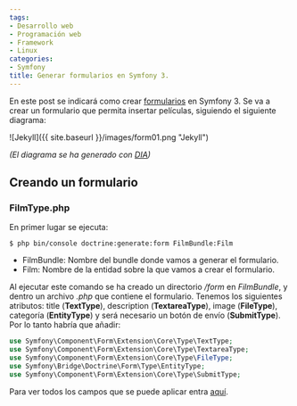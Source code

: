 ```yaml
---
tags:
- Desarrollo web
- Programación web
- Framework
- Linux
categories:
- Symfony
title: Generar formularios en Symfony 3.
---
```


En este post se indicará como crear [formularios](http://symfony.com/doc/current/forms.html) en Symfony 3. Se va a crear un formulario que permita insertar películas, siguiendo el siguiente diagrama:

![Jekyll]({{ site.baseurl }}/images/form01.png "Jekyll")

*(El diagrama se ha generado con [DIA](http://dia-installer.de/index.html.es))*

## Creando un formulario

### FilmType.php

En primer lugar se ejecuta:

```shell
$ php bin/console doctrine:generate:form FilmBundle:Film
```
* FilmBundle: Nombre del bundle donde vamos a generar el formulario.
* Film: Nombre de la entidad sobre la que vamos a crear el formulario.

Al ejecutar este comando se ha creado un directorio */form* en *FilmBundle*, y dentro un archivo *.php* que contiene el formulario. Tenemos los siguientes atributos: title (**TextType**), description (**TextareaType**), image (**FileType**), categoría (**EntityType**) y será necesario un botón de envío (**SubmitType**). Por lo tanto habría que añadir:

``` php
use Symfony\Component\Form\Extension\Core\Type\TextType;
use Symfony\Component\Form\Extension\Core\Type\TextareaType;
use Symfony\Component\Form\Extension\Core\Type\FileType;
use Symfony\Bridge\Doctrine\Form\Type\EntityType;
use Symfony\Component\Form\Extension\Core\Type\SubmitType;
```
Para ver todos los campos que se puede aplicar entra [aquí](http://symfony.com/doc/current/forms.html#text-fields).


